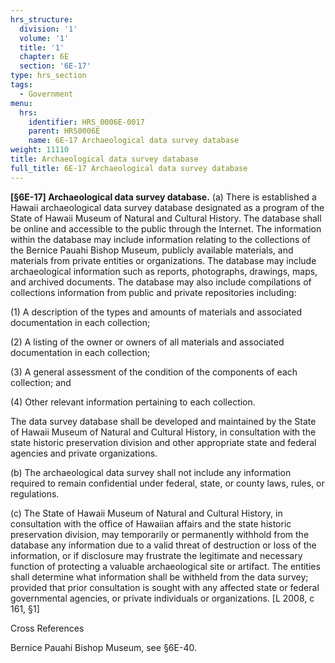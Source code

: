 ```yaml
---
hrs_structure:
  division: '1'
  volume: '1'
  title: '1'
  chapter: 6E
  section: '6E-17'
type: hrs_section
tags:
  - Government
menu:
  hrs:
    identifier: HRS_0006E-0017
    parent: HRS0006E
    name: 6E-17 Archaeological data survey database
weight: 11110
title: Archaeological data survey database
full_title: 6E-17 Archaeological data survey database
---
```

**[§6E-17] Archaeological data survey database.** (a) There is established a Hawaii archaeological data survey database designated as a program of the State of Hawaii Museum of Natural and Cultural History. The database shall be online and accessible to the public through the Internet. The information within the database may include information relating to the collections of the Bernice Pauahi Bishop Museum, publicly available materials, and materials from private entities or organizations. The database may include archaeological information such as reports, photographs, drawings, maps, and archived documents. The database may also include compilations of collections information from public and private repositories including:

(1) A description of the types and amounts of materials and associated documentation in each collection;

(2) A listing of the owner or owners of all materials and associated documentation in each collection;

(3) A general assessment of the condition of the components of each collection; and

(4) Other relevant information pertaining to each collection.

The data survey database shall be developed and maintained by the State of Hawaii Museum of Natural and Cultural History, in consultation with the state historic preservation division and other appropriate state and federal agencies and private organizations.

(b) The archaeological data survey shall not include any information required to remain confidential under federal, state, or county laws, rules, or regulations.

(c) The State of Hawaii Museum of Natural and Cultural History, in consultation with the office of Hawaiian affairs and the state historic preservation division, may temporarily or permanently withhold from the database any information due to a valid threat of destruction or loss of the information, or if disclosure may frustrate the legitimate and necessary function of protecting a valuable archaeological site or artifact. The entities shall determine what information shall be withheld from the data survey; provided that prior consultation is sought with any affected state or federal governmental agencies, or private individuals or organizations. [L 2008, c 161, §1]

Cross References

Bernice Pauahi Bishop Museum, see §6E-40.